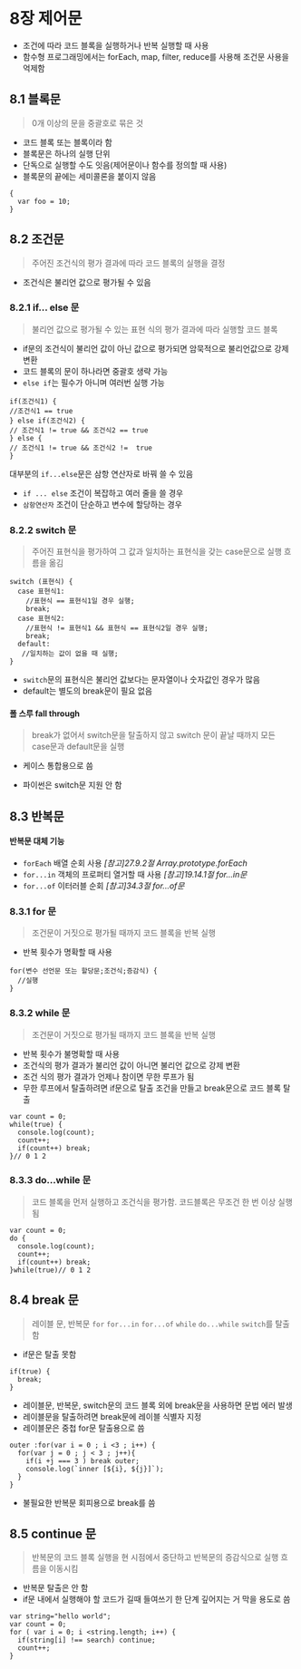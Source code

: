 # 8장 제어문
- 조건에 따라 코드 블록을 실행하거나 반복 실행할 때 사용
- 함수형 프로그래밍에서는 forEach, map, filter, reduce를 사용해 조건문 사용을 억제함

## 8.1 블록문 
> 0개 이상의 문을 중괄호로 묶은 것
- 코드 블록 또는 블록이라 함
- 블록문은 하나의 실행 단위
- 단독으로 실행할 수도 잇음(제어문이나 함수를 정의할 때 사용)
- 블록문의 끝에는 세미콜론을 붙이지 않음

```
{
  var foo = 10;
}
```

## 8.2 조건문
> 주어진 조건식의 평가 결과에 따라 코드 블록의 실행을 결정
- 조건식은 불리언 값으로 평가될 수 있음
  
### 8.2.1 if... else 문
> 불리언 값으로 평가될 수 있는 표현 식의 평가 결과에 따라 실행할 코드 블록 

- if문의 조건식이 불리언 값이 아닌 값으로 평가되면 암묵적으로 불리언값으로 강제 변환
- 코드 블록의 문이 하나라면 중괄호 생략 가능
- `else if`는 필수가 아니며 여러번 실행 가능
```
if(조건식1) {
//조건식1 == true
} else if(조건식2) {
// 조건식1 != true && 조건식2 == true
} else {
// 조건식1 != true && 조건식2 !=  true
}
```

대부분의 `if...else`문은 삼항 연산자로 바꿔 쓸 수 있음
- `if ... else` 조건이 복잡하고 여러 줄을 쓸 경우
- `삼항연산자` 조건이 단순하고 변수에 할당하는 경우

### 8.2.2 switch 문
> 주어진 표현식을 평가하여 그 값과 일치하는 표현식을 갖는 case문으로 실행 흐름을 옮김

```
switch (표현식) {
  case 표현식1:
    //표현식 == 표현식1일 경우 실행;
    break;
  case 표현식2:
    //표현식 != 표현식1 && 표현식 == 표현식2일 경우 실행;
    break;
  default:
   //일치하는 값이 없을 때 실행;
}
```

- `switch`문의 표현식은 불리언 값보다는 문자열이나 숫자값인 경우가 많음
- default는 별도의 break문이 필요 없음

#### 폴 스루 fall through
> break가 없어서 switch문을 탈출하지 않고 switch 문이 끝날 때까지 모든 case문과 default문을 실행
- 케이스 통합용으로 씀

- 파이썬은 switch문 지원 안 함

## 8.3 반복문

#### 반복문 대체 기능
- `forEach` 배열 순회 사용 _[참고]27.9.2절 Array.prototype.forEach_
- `for...in` 객체의 프로퍼티 열거할 때 사용 _[참고]19.14.1절 for...in문_
- `for...of` 이터러블 순회 _[참고]34.3절 for...of문_

### 8.3.1 for 문
> 조건문이 거짓으로 평가될 때까지 코드 블록을 반복 실행
- 반복 횟수가 명확할 때 사용
  
```
for(변수 선언문 또는 할당문;조건식;증감식) {
  //실행
}
```

### 8.3.2 while 문
> 조건문이 거짓으로 평가될 때까지 코드 블록을 반복 실행
- 반복 횟수가 불명확할 때 사용
- 조건식의 평가 결과가 불리언 값이 아니면 불리언 값으로 강제 변환
- 조건 식의 평가 결과가 언제나 참이면 무한 루프가 됨
- 무한 루프에서 탈출하려면 if문으로 탈출 조건을 만들고 break문으로 코드 블록 탈출
```
var count = 0;
while(true) {
  console.log(count);
  count++;
  if(count++) break;
}// 0 1 2
```

### 8.3.3 do...while 문
> 코드 블록을 먼저 실행하고 조건식을 평가함. 코드블록은 무조건 한 번 이상 실행됨

```
var count = 0;
do {
  console.log(count);
  count++;
  if(count++) break;
}while(true)// 0 1 2
```

## 8.4 break 문
> 레이블 문, 반복문 `for` `for...in` `for...of` `while` `do...while` `switch`를 탈출함

- if문은 탈출 못함
```
if(true) {
  break;
}
```

- 레이블문, 반복문, switch문의 코드 블록 외에 break문을 사용하면 문법 에러 발생
- 레이블문을 탈출하려면 break문에 레이블 식별자 지정
- 레이블문은 중첩 for문 탈출용으로 씀

```
outer :for(var i = 0 ; i <3 ; i++) {
  for(var j = 0 ; j < 3 ; j++){
    if(i +j === 3 ) break outer;
    console.log(`inner [${i}, ${j}]`);
  }
}
```

- 불필요한 반복문 회피용으로 break를 씀
## 8.5 continue 문
> 반복문의 코드 블록 실행을 현 시점에서 중단하고 반복문의 증감식으로 실행 흐름을 이동시킴
- 반복문 탈출은 안 함
- if문 내에서 실행해야 할 코드가 길때 들여쓰기 한 단계 깊어지는 거 막을 용도로 씀

```
var string="hello world";
var count = 0;
for ( var i = 0; i <string.length; i++) {
  if(string[i] !== search) continue;
  count++;
}
```

